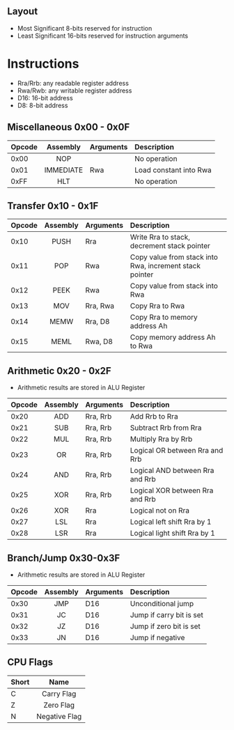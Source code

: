 ## Layout

- Most Significant 8-bits reserved for instruction
- Least Significant 16-bits reserved for instruction arguments

# Instructions

- Rra/Rrb: any readable register address
- Rwa/Rwb: any writable register address
- D16: 16-bit address
- D8: 8-bit address

## Miscellaneous 0x00 - 0x0F

| Opcode | Assembly  | Arguments | Description            |
|--------|:---------:|:----------|:-----------------------|
| 0x00   |    NOP    |           | No operation           |
| 0x01   | IMMEDIATE | Rwa       | Load constant into Rwa |
| 0xFF   |    HLT    |           | No operation           |

## Transfer 0x10 - 0x1F

| Opcode | Assembly | Arguments | Description                                             |
|--------|:--------:|:----------|:--------------------------------------------------------|
| 0x10   |   PUSH   | Rra       | Write Rra to stack, decrement stack pointer             |
| 0x11   |   POP    | Rwa       | Copy value from stack into Rwa, increment stack pointer |
| 0x12   |   PEEK   | Rwa       | Copy value from stack into Rwa                          |
| 0x13   |   MOV    | Rra, Rwa  | Copy Rra to Rwa                                         |
| 0x14   |   MEMW   | Rra, D8   | Copy Rra to memory address Ah                           |
| 0x15   |   MEML   | Rwa, D8   | Copy memory address Ah to Rwa                           |

## Arithmetic 0x20 - 0x2F

- Arithmetic results are stored in ALU Register

| Opcode | Assembly | Arguments | Description                     |
|--------|:--------:|:----------|:--------------------------------|
| 0x20   |   ADD    | Rra, Rrb  | Add Rrb to Rra                  |
| 0x21   |   SUB    | Rra, Rrb  | Subtract Rrb from Rra           |
| 0x22   |   MUL    | Rra, Rrb  | Multiply Rra by Rrb             |
| 0x23   |    OR    | Rra, Rrb  | Logical OR between Rra and Rrb  |
| 0x24   |   AND    | Rra, Rrb  | Logical AND between Rra and Rrb |
| 0x25   |   XOR    | Rra, Rrb  | Logical XOR between Rra and Rrb |
| 0x26   |   XOR    | Rra       | Logical not on Rra              |
| 0x27   |   LSL    | Rra       | Logical left shift Rra by 1     |
| 0x28   |   LSR    | Rra       | Logical light shift Rra by 1    |

## Branch/Jump 0x30-0x3F

- Arithmetic results are stored in ALU Register

| Opcode | Assembly | Arguments | Description              |
|--------|:--------:|:----------|:-------------------------|
| 0x30   |   JMP    | D16       | Unconditional jump       |
| 0x31   |    JC    | D16       | Jump if carry bit is set |
| 0x32   |    JZ    | D16       | Jump if zero bit is set  |
| 0x33   |    JN    | D16       | Jump if negative         |

## CPU Flags

| Short |     Name      |
|-------|:-------------:|
| C     |  Carry Flag   |
| Z     |   Zero Flag   |
| N     | Negative Flag |
